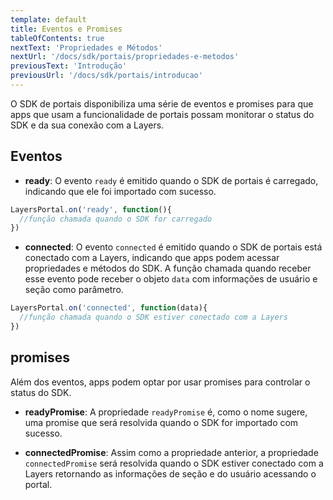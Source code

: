 ```yaml
---
template: default
title: Eventos e Promises
tableOfContents: true
nextText: 'Propriedades e Métodos'
nextUrl: '/docs/sdk/portais/propriedades-e-metodos'
previousText: 'Introdução'
previousUrl: '/docs/sdk/portais/introducao'
---
```


O SDK de portais disponibiliza uma série de eventos e promises para que apps que usam a funcionalidade de portais possam monitorar o status do SDK e da sua conexão com a Layers.

## Eventos

+ **ready**: O evento `ready` é emitido quando o SDK de portais é carregado, indicando que ele foi importado com sucesso.

```js
LayersPortal.on('ready', function(){
  //função chamada quando o SDK for carregado
})
```

+ **connected**: O evento `connected` é emitido quando o SDK de portais está conectado com a Layers, indicando que apps podem acessar propriedades e métodos do SDK. A função chamada quando receber esse evento pode receber o objeto `data` com informações de usuário e seção como parâmetro.

```js
LayersPortal.on('connected', function(data){
  //função chamada quando o SDK estiver conectado com a Layers
})
```

## promises

Além dos eventos, apps podem optar por usar promises para controlar o status do SDK.

+ **readyPromise**: A propriedade `readyPromise` é, como o nome sugere, uma promise que será resolvida quando o SDK for importado com sucesso.

+ **connectedPromise**: Assim como a propriedade anterior, a propriedade `connectedPromise` será resolvida  quando o SDK estiver conectado com a Layers retornando as informações de seção e do usuário acessando o portal.